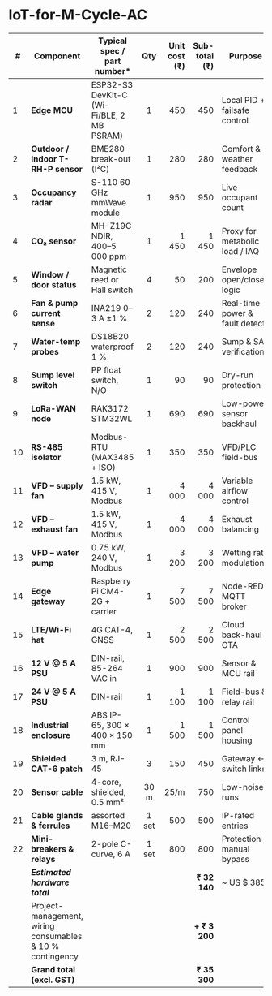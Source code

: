 # IoT-for-M-Cycle-AC

| #  | Component                                                 | Typical spec / part number\*              |  Qty  | Unit cost (₹) | Sub-total (₹) | Purpose                        |
| -- | --------------------------------------------------------- | ----------------------------------------- | :---: | ------------: | ------------: | ------------------------------ |
| 1  | **Edge MCU**                                              | ESP32-S3 DevKit-C (Wi-Fi/BLE, 2 MB PSRAM) |   1   |           450 |           450 | Local PID + failsafe control   |
| 2  | **Outdoor / indoor T-RH-P sensor**                        | BME280 break-out (I²C)                    |   1   |           280 |           280 | Comfort & weather feedback     |
| 3  | **Occupancy radar**                                       | S-110 60 GHz mmWave module                |   1   |           950 |           950 | Live occupant count            |
| 4  | **CO₂ sensor**                                            | MH-Z19C NDIR, 400–5 000 ppm               |   1   |         1 450 |         1 450 | Proxy for metabolic load / IAQ |
| 5  | **Window / door status**                                  | Magnetic reed or Hall switch              |   4   |            50 |           200 | Envelope open/closed logic     |
| 6  | **Fan & pump current sense**                              | INA219 0–3 A ±1 %                         |   2   |           120 |           240 | Real-time power & fault detect |
| 7  | **Water-temp probes**                                     | DS18B20 waterproof 1 %                    |   2   |           120 |           240 | Sump & SAT verification        |
| 8  | **Sump level switch**                                     | PP float switch, N/O                      |   1   |            90 |            90 | Dry-run protection             |
| 9  | **LoRa-WAN node**                                         | RAK3172 STM32WL                           |   1   |           690 |           690 | Low-power sensor backhaul      |
| 10 | **RS-485 isolator**                                       | Modbus-RTU (MAX3485 + ISO)                |   1   |           350 |           350 | VFD/PLC field-bus              |
| 11 | **VFD – supply fan**                                      | 1.5 kW, 415 V, Modbus                     |   1   |         4 000 |         4 000 | Variable airflow control       |
| 12 | **VFD – exhaust fan**                                     | 1.5 kW, 415 V, Modbus                     |   1   |         4 000 |         4 000 | Exhaust balancing              |
| 13 | **VFD – water pump**                                      | 0.75 kW, 240 V, Modbus                    |   1   |         3 200 |         3 200 | Wetting rate modulation        |
| 14 | **Edge gateway**                                          | Raspberry Pi CM4-2G + carrier             |   1   |         7 500 |         7 500 | Node-RED / MQTT broker         |
| 15 | **LTE/Wi-Fi hat**                                         | 4G CAT-4, GNSS                            |   1   |         2 500 |         2 500 | Cloud back-haul & OTA          |
| 16 | **12 V @ 5 A PSU**                                        | DIN-rail, 85-264 VAC in                   |   1   |           900 |           900 | Sensor & MCU rail              |
| 17 | **24 V @ 5 A PSU**                                        | DIN-rail                                  |   1   |         1 100 |         1 100 | Field-bus & relay rail         |
| 18 | **Industrial enclosure**                                  | ABS IP-65, 300 × 400 × 150 mm             |   1   |         1 500 |         1 500 | Control panel housing          |
| 19 | **Shielded CAT-6 patch**                                  | 3 m, RJ-45                                |   3   |           150 |           450 | Gateway ↔ switch links         |
| 20 | **Sensor cable**                                          | 4-core, shielded, 0.5 mm²                 |  30 m |          25/m |           750 | Low-noise runs                 |
| 21 | **Cable glands & ferrules**                               | assorted M16–M20                          | 1 set |           500 |           500 | IP-rated entries               |
| 22 | **Mini-breakers & relays**                                | 2-pole C-curve, 6 A                       | 1 set |           800 |           800 | Protection & manual bypass     |
|    | ***Estimated hardware total***                            |                                           |       |               |  **₹ 32 140** | \~ US \$ 385                   |
|    | Project-management, wiring consumables & 10 % contingency |                                           |       |               | **+ ₹ 3 200** |                                |
|    | **Grand total (excl. GST)**                               |                                           |       |               |  **₹ 35 300** |                                |
